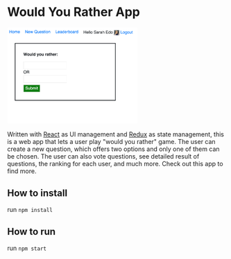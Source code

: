 # Would You Rather App

<img src='src/imgs/demo.png' width='300px' alt='demo of app' />

Written with [React](https://reactjs.org/) as UI management and [Redux](https://redux.js.org/) as state management, this is a web app that lets a user play "would you rather" game. The user can create a new question, which offers two options and only one of them can be chosen. The user can also vote questions, see detailed result of questions, the ranking for each user, and much more. Check out this app to find more.

## How to install

run `npm install`

## How to run

run `npm start`
